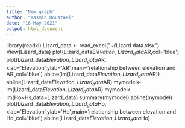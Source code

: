 ```yaml
---
title: "New graph"
author: "Yasmin Roustaei"
date: "16 May 2021"
output: html_document
---
```

library(readxl)
Lizard_data <- read_excel("~/Lizard data.xlsx")
View(Lizard_data)
plot(Lizard_data$Elevation,Lizard_data$AR,col='blue')
plot(Lizard_data$Elevation,Lizard_data$AR, xlab='Elevation',ylab='AR',main='relationship between elevation and AR',col='blue')
abline(lm(Lizard_data$Elevation,Lizard_data$AR))
abline(Lizard_data$Elevation,Lizard_data$AR)
mymodel<-lm(Lizard_data$Elevation,Lizard_data$AR)
mymodel<-lm(Ho~Hs,data=Lizard_data)
summary(mymodel)
abline(mymodel)
plot(Lizard_data$Elevation,Lizard_data$Ho, xlab='Elevation',ylab='Ho',main='relationship between elevation and Ho',col='blue')
abline(Lizard_data$Elevation,Lizard_data$Ho)
